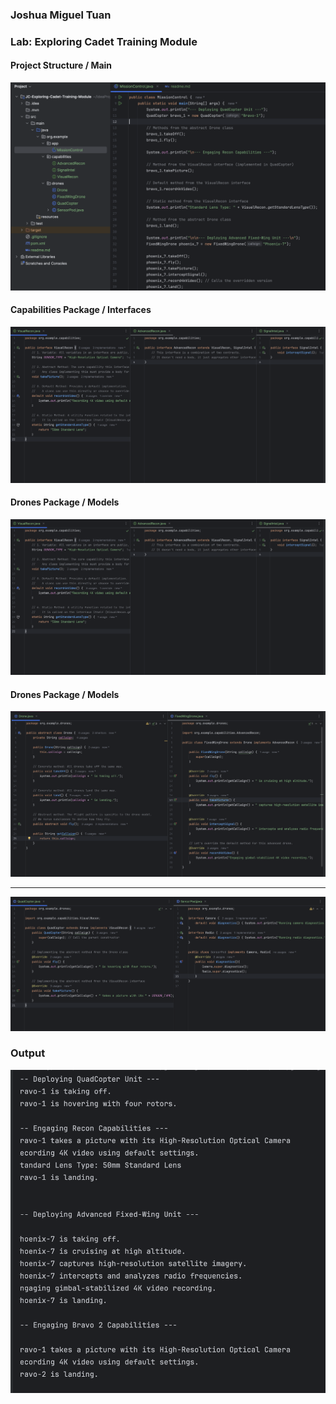 ### Joshua Miguel Tuan
### Lab: Exploring Cadet Training Module

#### Project Structure / Main
![](sc1.png)

#### Capabilities Package / Interfaces
![](sc2.png)

#### Drones Package / Models
![](sc2.png)

#### Drones Package  / Models
![](sc3.png)
***
![](sc4.png)

### Output 
![](sc5.png)